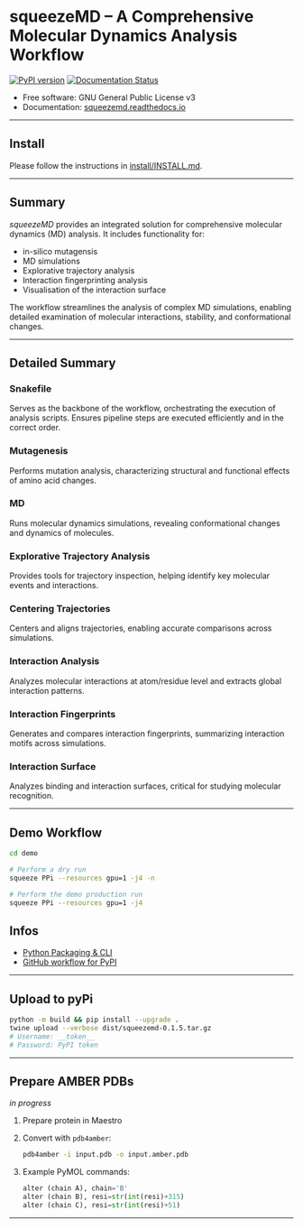 # squeezeMD – A Comprehensive Molecular Dynamics Analysis Workflow

[![PyPI version](https://img.shields.io/pypi/v/squeezemd.svg)](https://pypi.python.org/pypi/squeezemd)
[![Documentation Status](https://readthedocs.org/projects/squeezemd/badge/?version=latest)](https://squeezemd.readthedocs.io/en/latest/?version=latest)

* Free software: GNU General Public License v3
* Documentation: [squeezemd.readthedocs.io](https://squeezemd.readthedocs.io)

---

## Install

Please follow the instructions in [install/INSTALL.md](install/INSTALL.md).

---

## Summary

*squeezeMD* provides an integrated solution for comprehensive molecular dynamics (MD) analysis.
It includes functionality for:

* in-silico mutagensis
* MD simulations
* Explorative trajectory analysis
* Interaction fingerprinting analysis
* Visualisation of the interaction surface


The workflow streamlines the analysis of complex MD simulations, enabling detailed examination of molecular interactions, stability, and conformational changes.

---

## Detailed Summary

### Snakefile

Serves as the backbone of the workflow, orchestrating the execution of analysis scripts.
Ensures pipeline steps are executed efficiently and in the correct order.

### Mutagenesis

Performs mutation analysis, characterizing structural and functional effects of amino acid changes.

### MD

Runs molecular dynamics simulations, revealing conformational changes and dynamics of molecules.

### Explorative Trajectory Analysis

Provides tools for trajectory inspection, helping identify key molecular events and interactions.

### Centering Trajectories

Centers and aligns trajectories, enabling accurate comparisons across simulations.

### Interaction Analysis

Analyzes molecular interactions at atom/residue level and extracts global interaction patterns.

### Interaction Fingerprints

Generates and compares interaction fingerprints, summarizing interaction motifs across simulations.

### Interaction Surface

Analyzes binding and interaction surfaces, critical for studying molecular recognition.

---

## Demo Workflow

```bash
cd demo

# Perform a dry run
squeeze PPi --resources gpu=1 -j4 -n

# Perform the demo production run
squeeze PPi --resources gpu=1 -j4
```


## Infos

* [Python Packaging & CLI](https://python-packaging.readthedocs.io/en/latest/command-line-scripts.html)
* [GitHub workflow for PyPI](https://github.com/pypa/packaging.python.org/blob/main/source/guides/github-actions-ci-cd-sample/publish-to-test-pypi.yml)

---

## Upload to pyPi

```bash
python -m build && pip install --upgrade .
twine upload --verbose dist/squeezemd-0.1.5.tar.gz
# Username: __token__
# Password: PyPI token
```

---

## Prepare AMBER PDBs

*in progress*

1. Prepare protein in Maestro
2. Convert with `pdb4amber`:

   ```bash
   pdb4amber -i input.pdb -o input.amber.pdb
   ```
3. Example PyMOL commands:

   ```python
   alter (chain A), chain='B'
   alter (chain B), resi=str(int(resi)+315)
   alter (chain C), resi=str(int(resi)+51)
   ```

---

